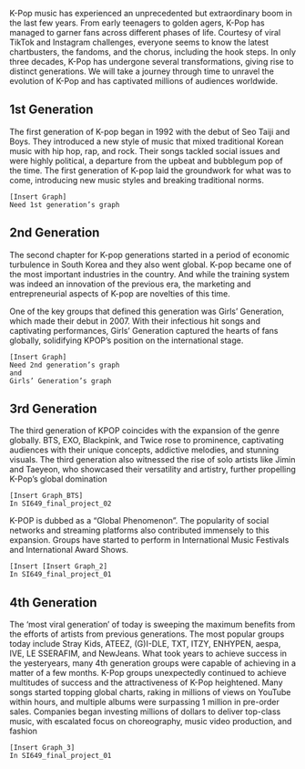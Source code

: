 K-Pop music has experienced an unprecedented but extraordinary boom in the last few years. From early teenagers to golden agers, K-Pop has managed to garner fans across different phases of life. Courtesy of viral TikTok and Instagram challenges, everyone seems to know the latest chartbusters, the fandoms, and the chorus, including the hook steps.
In only three decades, K-Pop has undergone several transformations, giving rise to distinct generations. We will take a journey through time to unravel the evolution of K-Pop and has captivated millions of audiences worldwide.

## 1st Generation
The first generation of K-pop began in 1992 with the debut of Seo Taiji and Boys. They introduced a new style of music that mixed traditional Korean music with hip hop, rap, and rock. Their songs tackled social issues and were highly political, a departure from the upbeat and bubblegum pop of the time. The first generation of K-pop laid the groundwork for what was to come, introducing new music styles and breaking traditional norms.

```
[Insert Graph]
Need 1st generation’s graph
```

## 2nd Generation
The second chapter for K-pop generations started in a period of economic turbulence in South Korea and they also went global. K-pop became one of the most important industries in the country. And while the training system was indeed an innovation of the previous era, the marketing and entrepreneurial aspects of K-pop are novelties of this time.

One of the key groups that defined this generation was Girls’ Generation, which made their debut in 2007. With their infectious hit songs and captivating performances, Girls’ Generation captured the hearts of fans globally, solidifying KPOP’s position on the international stage.

```
[Insert Graph]
Need 2nd generation’s graph
and
Girls’ Generation’s graph
```

## 3rd Generation
The third generation of KPOP coincides with the expansion of the genre globally. BTS, EXO, Blackpink, and Twice rose to prominence, captivating audiences with their unique concepts, addictive melodies, and stunning visuals. The third generation also witnessed the rise of solo artists like Jimin and Taeyeon, who showcased their versatility and artistry, further propelling K-Pop’s global domination

```
[Insert Graph_BTS]
In SI649_final_project_02
```

K-POP is dubbed as a “Global Phenomenon”. The popularity of social networks and streaming platforms also contributed immensely to this expansion. Groups have started to perform in International Music Festivals and International Award Shows.

```
[Insert [Insert Graph_2]
In SI649_final_project_01
```

## 4th Generation
The ‘most viral generation’ of today is sweeping the maximum benefits from the efforts of artists from previous generations. The most popular groups today include Stray Kids, ATEEZ, (G)I-DLE, TXT, ITZY, ENHYPEN, aespa, IVE, LE SSERAFIM, and NewJeans. What took years to achieve success in the yesteryears, many 4th generation groups were capable of achieving in a matter of a few months.
K-Pop groups unexpectedly continued to achieve multitudes of success and the attractiveness of K-Pop heightened. Many songs started topping global charts, raking in millions of views on YouTube within hours, and multiple albums were surpassing 1 million in pre-order sales. Companies began investing millions of dollars to deliver top-class music, with escalated focus on choreography, music video production, and fashion

```
[Insert Graph_3]
In SI649_final_project_01
```
 

